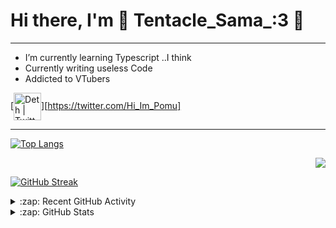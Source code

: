 # Hi there, I'm 🐙 Tentacle_Sama_:3 🐙
---
- I’m currently learning Typescript ..I think
- Currently writing useless Code
- Addicted to VTubers

[<img align="center" alt="Deth | Twitter" width="44px" src="https://cdn.jsdelivr.net/npm/simple-icons@v3/icons/twitter.svg" />][https://twitter.com/Hi_Im_Pomu]

---
[![Top Langs](https://github-readme-stats.vercel.app/api/top-langs/?username=TentacleSama4254&theme=radical&layout=compact)](https://www.youtube.com/watch?v=rsP2Yq4H98A)                        

<p align = "right">
  <img src = "https://next-github-tau.vercel.app/api/card?username=TentacleSama4254&theme=radical&layout=compact">
</p>

[![GitHub Streak](http://github-readme-streak-stats.herokuapp.com?user=TentacleSama4254&theme=radical&hide_border=true&date_format=M%20j%5B%2C%20Y%5D)](https://git.io/streak-stats)
<details>
  <summary>:zap: Recent GitHub Activity</summary>
  
<!--START_SECTION:activity-->

<!--END_SECTION:activity-->

</details>

<details>
  <summary>:zap: GitHub Stats</summary>

 
